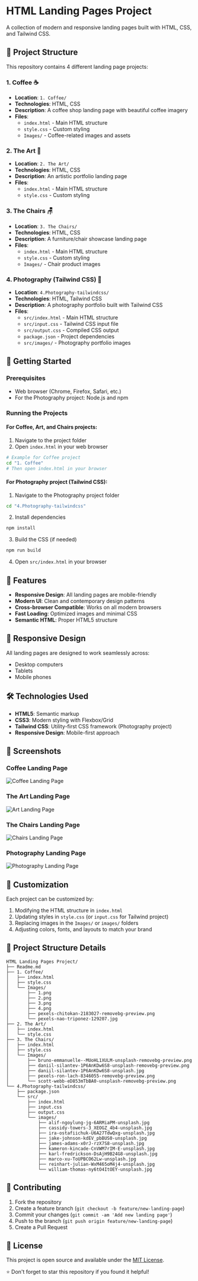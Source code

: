 # HTML Landing Pages Project

A collection of modern and responsive landing pages built with HTML, CSS, and Tailwind CSS.

## 📁 Project Structure

This repository contains 4 different landing page projects:

### 1. Coffee ☕

- **Location**: `1. Coffee/`
- **Technologies**: HTML, CSS
- **Description**: A coffee shop landing page with beautiful coffee imagery
- **Files**:
  - `index.html` - Main HTML structure
  - `style.css` - Custom styling
  - `Images/` - Coffee-related images and assets

### 2. The Art 🎨

- **Location**: `2. The Art/`
- **Technologies**: HTML, CSS
- **Description**: An artistic portfolio landing page
- **Files**:
  - `index.html` - Main HTML structure
  - `style.css` - Custom styling

### 3. The Chairs 🪑

- **Location**: `3. The Chairs/`
- **Technologies**: HTML, CSS
- **Description**: A furniture/chair showcase landing page
- **Files**:
  - `index.html` - Main HTML structure
  - `style.css` - Custom styling
  - `Images/` - Chair product images

### 4. Photography (Tailwind CSS) 📸

- **Location**: `4.Photography-tailwindcss/`
- **Technologies**: HTML, Tailwind CSS
- **Description**: A photography portfolio built with Tailwind CSS
- **Files**:
  - `src/index.html` - Main HTML structure
  - `src/input.css` - Tailwind CSS input file
  - `src/output.css` - Compiled CSS output
  - `package.json` - Project dependencies
  - `src/images/` - Photography portfolio images

## 🚀 Getting Started

### Prerequisites

- Web browser (Chrome, Firefox, Safari, etc.)
- For the Photography project: Node.js and npm

### Running the Projects

#### For Coffee, Art, and Chairs projects:

1. Navigate to the project folder
2. Open `index.html` in your web browser

```bash
# Example for Coffee project
cd "1. Coffee"
# Then open index.html in your browser
```

#### For Photography project (Tailwind CSS):

1. Navigate to the Photography project folder

```bash
cd "4.Photography-tailwindcss"
```

2. Install dependencies

```bash
npm install
```

3. Build the CSS (if needed)

```bash
npm run build
```

4. Open `src/index.html` in your browser

## 🎨 Features

- **Responsive Design**: All landing pages are mobile-friendly
- **Modern UI**: Clean and contemporary design patterns
- **Cross-browser Compatible**: Works on all modern browsers
- **Fast Loading**: Optimized images and minimal CSS
- **Semantic HTML**: Proper HTML5 structure

## 📱 Responsive Design

All landing pages are designed to work seamlessly across:

- Desktop computers
- Tablets
- Mobile phones

## 🛠️ Technologies Used

- **HTML5**: Semantic markup
- **CSS3**: Modern styling with Flexbox/Grid
- **Tailwind CSS**: Utility-first CSS framework (Photography project)
- **Responsive Design**: Mobile-first approach

## 📸 Screenshots

### Coffee Landing Page

![Coffee Landing Page](0.%20Result/Coffee%20Landing%20Page.png)

### The Art Landing Page

![Art Landing Page](0.%20Result/Art%20Landing%20Page.png)

### The Chairs Landing Page

![Chairs Landing Page](0.%20Result/Chairs%20Landing%20Page.png)

### Photography Landing Page

![Photography Landing Page](0.%20Result/Photography%20Landing%20Page.png)

## 🔧 Customization

Each project can be customized by:

1. Modifying the HTML structure in `index.html`
2. Updating styles in `style.css` (or `input.css` for Tailwind project)
3. Replacing images in the `Images/` or `images/` folders
4. Adjusting colors, fonts, and layouts to match your brand

## 📂 Project Structure Details

```
HTML Landing Pages Project/
├── Readme.md
├── 1. Coffee/
│   ├── index.html
│   ├── style.css
│   └── Images/
│       ├── 1.png
│       ├── 2.png
│       ├── 3.png
│       ├── 4.png
│       ├── pexels-chitokan-2183027-removebg-preview.png
│       └── pexels-nao-triponez-129207.jpg
├── 2. The Art/
│   ├── index.html
│   └── style.css
├── 3. The Chairs/
│   ├── index.html
│   ├── style.css
│   └── Images/
│       ├── bruno-emmanuelle--MUoHL1XULM-unsplash-removebg-preview.png
│       ├── daniil-silantev-1P6AnKDw6S8-unsplash-removebg-preview.png
│       ├── daniil-silantev-1P6AnKDw6S8-unsplash.jpg
│       ├── pexels-ron-lach-8346055-removebg-preview.png
│       └── scott-webb-eD853mTbBA0-unsplash-removebg-preview.png
└── 4.Photography-tailwindcss/
    ├── package.json
    └── src/
        ├── index.html
        ├── input.css
        ├── output.css
        └── images/
            ├── alif-ngoylung-jg-6ARMiaPM-unsplash.jpg
            ├── cassidy-towers-3_XEOGZ_4b4-unsplash.jpg
            ├── ira-ostafiichuk-U6A27TdwQxg-unsplash.jpg
            ├── jake-johnson-kdEV_pbBUS0-unsplash.jpg
            ├── james-adams-x0rJ-rzX7S8-unsplash.jpg
            ├── kameron-kincade-CnVWM7rIM-E-unsplash.jpg
            ├── karl-fredrickson-DsAjH9B24G8-unsplash.jpg
            ├── marco-xu-ToUPBCO62Lw-unsplash.jpg
            ├── reinhart-julian-WxM465oM4j4-unsplash.jpg
            └── william-thomas-ny6tO4ItOEY-unsplash.jpg
```

## 🤝 Contributing

1. Fork the repository
2. Create a feature branch (`git checkout -b feature/new-landing-page`)
3. Commit your changes (`git commit -am 'Add new landing page'`)
4. Push to the branch (`git push origin feature/new-landing-page`)
5. Create a Pull Request

## 📝 License

This project is open source and available under the [MIT License](LICENSE).

⭐ Don't forget to star this repository if you found it helpful!
